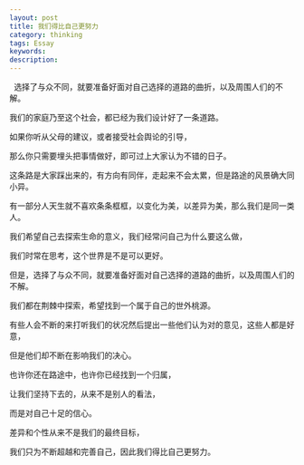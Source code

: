 ```yaml
---
layout: post
title: 我们得比自己更努力
category: thinking
tags: Essay
keywords: 
description: 
---
```


&nbsp;&nbsp;选择了与众不同，就要准备好面对自己选择的道路的曲折，以及周围人们的不解。

我们的家庭乃至这个社会，都已经为我们设计好了一条道路。


如果你听从父母的建议，或者接受社会舆论的引导，


那么你只需要埋头把事情做好，即可过上大家认为不错的日子。


这条路是大家踩出来的，有方向有同伴，走起来不会太累，但是路途的风景确大同小异。


有一部分人天生就不喜欢条条框框，以变化为美，以差异为美，那么我们是同一类人。


我们希望自己去探索生命的意义，我们经常问自己为什么要这么做，


我们时常在思考，这个世界是不是可以更好。


但是，选择了与众不同，就要准备好面对自己选择的道路的曲折，以及周围人们的不解。


我们都在荆棘中探索，希望找到一个属于自己的世外桃源。


有些人会不断的来打听我们的状况然后提出一些他们认为对的意见，这些人都是好意，


但是他们却不断在影响我们的决心。


也许你还在路途中，也许你已经找到一个归属，


让我们坚持下去的，从来不是别人的看法，


而是对自己十足的信心。


差异和个性从来不是我们的最终目标，


我们只为不断超越和完善自己，因此我们得比自己更努力。